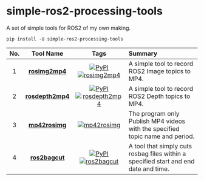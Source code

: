 # simple-ros2-processing-tools
A set of simple tools for ROS2 of my own making.

```
pip install -U simple-ros2-processing-tools
```

|No.|Tool Name|Tags|Summary|
|:-:|:-:|:-:|:-|
|1|**[rosimg2mp4](https://github.com/PINTO0309/rosimg2mp4)**|[![PyPI](https://img.shields.io/pypi/v/rosimg2mp4?color=2BAF2B)](https://pypi.org/project/rosimg2mp4/)[![rosimg2mp4](https://img.shields.io/github/stars/PINTO0309/rosimg2mp4.svg?style=social)](https://github.com/PINTO0309/rosimg2mp4)|A simple tool to record ROS2 Image topics to MP4.|
|2|**[rosdepth2mp4](https://github.com/PINTO0309/rosdepth2mp4)**|[![PyPI](https://img.shields.io/pypi/v/rosdepth2mp4?color=2BAF2B)](https://pypi.org/project/rosdepth2mp4/)[![rosdepth2mp4](https://img.shields.io/github/stars/PINTO0309/rosdepth2mp4.svg?style=social)](https://github.com/PINTO0309/ros2bagcut)|A simple tool to record ROS2 Depth topics to MP4.|
|3|**[mp42rosimg](https://github.com/PINTO0309/mp42rosimg)**|[![mp42rosimg](https://img.shields.io/github/stars/PINTO0309/mp42rosimg.svg?style=social)](https://github.com/PINTO0309/mp42rosimg)|The program only Publish MP4 videos with the specified topic name and period.|
|4|**[ros2bagcut](https://github.com/PINTO0309/ros2bagcut)**|[![PyPI](https://img.shields.io/pypi/v/ros2bagcut?color=2BAF2B)](https://pypi.org/project/ros2bagcut/)[![ros2bagcut](https://img.shields.io/github/stars/PINTO0309/ros2bagcut.svg?style=social)](https://github.com/PINTO0309/ros2bagcut)|A tool that simply cuts rosbag files within a specified start and end date and time.|
